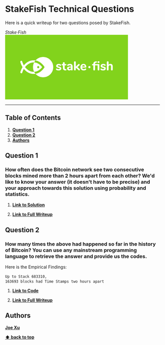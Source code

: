 # StakeFish Technical Questions

Here is a quick writeup for two questions posed by StakeFish.

_Stake·Fish_<br>
[<img src="images/stakefish-social.jpg" width="400"/>](https://stake.fish/en/)

------------------------------------------------------------------

## Table of Contents

1. **[Question 1](#question-1)**
2. **[Question 2](#question-2)**
3. **[Authors](#authors)**

## Question 1

### How often does the Bitcoin network see two consecutive blocks mined more than 2 hours apart from each other? We'd like to know your answer (it doesn't have to be precise) and your approach towards this solution using probability and statistics.

1. **[Link to Solution](https://github.com/joexu22/StakeFishDemo/blob/master/STAKEFISH/statistic.ipynb)**

2. **[Link to Full Writeup](https://github.com/joexu22/StakeFishDemo/blob/master/STAKEFISH/StakeFishQuestions.md)**

## Question 2

### How many times the above had happened so far in the history of Bitcoin? You can use any mainstream programming language to retrieve the answer and provide us the codes.

Here is the Empirical Findings:
```
Up to Stack 683310,
163693 blocks had Time Stamps two hours apart
```

1. **[Link to Code](https://github.com/joexu22/StakeFishDemo/tree/master/STAKEFISH/blockchain-parser)**

2. **[Link to Full Writeup](https://github.com/joexu22/StakeFishDemo/blob/master/STAKEFISH/StakeFishQuestions.md)**

## Authors

**[Joe Xu](http://xuguanzhou.io)**

**[⬆ back to top](#table-of-contents)**
